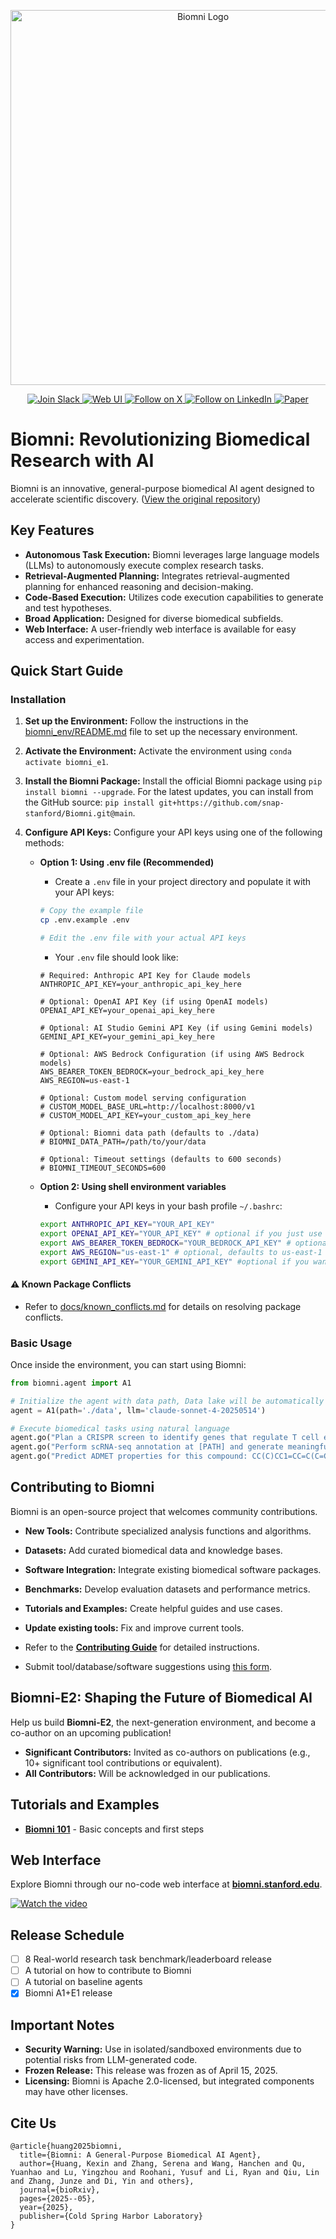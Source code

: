 <p align="center">
  <img src="./figs/biomni_logo.png" alt="Biomni Logo" width="600px" />
</p>

<p align="center">
<a href="https://join.slack.com/t/biomnigroup/shared_invite/zt-38dat07mc-mmDIYzyCrNtV4atULTHRiw">
<img src="https://img.shields.io/badge/Join-Slack-4A154B?style=for-the-badge&logo=slack" alt="Join Slack" />
</a>
<a href="https://biomni.stanford.edu">
<img src="https://img.shields.io/badge/Try-Web%20UI-blue?style=for-the-badge" alt="Web UI" />
</a>
<a href="https://x.com/ProjectBiomni">
<img src="https://img.shields.io/badge/Follow-on%20X-black?style=for-the-badge&logo=x" alt="Follow on X" />
</a>
<a href="https://www.linkedin.com/company/project-biomni">
<img src="https://img.shields.io/badge/Follow-LinkedIn-0077B5?style=for-the-badge&logo=linkedin" alt="Follow on LinkedIn" />
</a>
<a href="https://www.biorxiv.org/content/10.1101/2025.05.30.656746v1">
<img src="https://img.shields.io/badge/Read-Paper-green?style=for-the-badge" alt="Paper" />
</a>
</p>

# Biomni: Revolutionizing Biomedical Research with AI

Biomni is an innovative, general-purpose biomedical AI agent designed to accelerate scientific discovery.  ([View the original repository](https://github.com/snap-stanford/Biomni))

## Key Features

*   **Autonomous Task Execution:** Biomni leverages large language models (LLMs) to autonomously execute complex research tasks.
*   **Retrieval-Augmented Planning:** Integrates retrieval-augmented planning for enhanced reasoning and decision-making.
*   **Code-Based Execution:** Utilizes code execution capabilities to generate and test hypotheses.
*   **Broad Application:** Designed for diverse biomedical subfields.
*   **Web Interface:** A user-friendly web interface is available for easy access and experimentation.

## Quick Start Guide

### Installation

1.  **Set up the Environment:** Follow the instructions in the [biomni_env/README.md](biomni_env/README.md) file to set up the necessary environment.
2.  **Activate the Environment:** Activate the environment using `conda activate biomni_e1`.
3.  **Install the Biomni Package:** Install the official Biomni package using `pip install biomni --upgrade`. For the latest updates, you can install from the GitHub source: `pip install git+https://github.com/snap-stanford/Biomni.git@main`.
4.  **Configure API Keys:** Configure your API keys using one of the following methods:

    *   **Option 1: Using .env file (Recommended)**

        *   Create a `.env` file in your project directory and populate it with your API keys:

        ```bash
        # Copy the example file
        cp .env.example .env

        # Edit the .env file with your actual API keys
        ```

        *   Your `.env` file should look like:

        ```env
        # Required: Anthropic API Key for Claude models
        ANTHROPIC_API_KEY=your_anthropic_api_key_here

        # Optional: OpenAI API Key (if using OpenAI models)
        OPENAI_API_KEY=your_openai_api_key_here

        # Optional: AI Studio Gemini API Key (if using Gemini models)
        GEMINI_API_KEY=your_gemini_api_key_here

        # Optional: AWS Bedrock Configuration (if using AWS Bedrock models)
        AWS_BEARER_TOKEN_BEDROCK=your_bedrock_api_key_here
        AWS_REGION=us-east-1

        # Optional: Custom model serving configuration
        # CUSTOM_MODEL_BASE_URL=http://localhost:8000/v1
        # CUSTOM_MODEL_API_KEY=your_custom_api_key_here

        # Optional: Biomni data path (defaults to ./data)
        # BIOMNI_DATA_PATH=/path/to/your/data

        # Optional: Timeout settings (defaults to 600 seconds)
        # BIOMNI_TIMEOUT_SECONDS=600
        ```

    *   **Option 2: Using shell environment variables**
        *   Configure your API keys in your bash profile `~/.bashrc`:

        ```bash
        export ANTHROPIC_API_KEY="YOUR_API_KEY"
        export OPENAI_API_KEY="YOUR_API_KEY" # optional if you just use Claude
        export AWS_BEARER_TOKEN_BEDROCK="YOUR_BEDROCK_API_KEY" # optional for AWS Bedrock models
        export AWS_REGION="us-east-1" # optional, defaults to us-east-1 for Bedrock
        export GEMINI_API_KEY="YOUR_GEMINI_API_KEY" #optional if you want to use a gemini model
        ```

#### ⚠️ Known Package Conflicts

*   Refer to [docs/known_conflicts.md](./docs/known_conflicts.md) for details on resolving package conflicts.

### Basic Usage

Once inside the environment, you can start using Biomni:

```python
from biomni.agent import A1

# Initialize the agent with data path, Data lake will be automatically downloaded on first run (~11GB)
agent = A1(path='./data', llm='claude-sonnet-4-20250514')

# Execute biomedical tasks using natural language
agent.go("Plan a CRISPR screen to identify genes that regulate T cell exhaustion, generate 32 genes that maximize the perturbation effect.")
agent.go("Perform scRNA-seq annotation at [PATH] and generate meaningful hypothesis")
agent.go("Predict ADMET properties for this compound: CC(C)CC1=CC=C(C=C1)C(C)C(=O)O")
```

## Contributing to Biomni

Biomni is an open-source project that welcomes community contributions.

*   **New Tools:** Contribute specialized analysis functions and algorithms.
*   **Datasets:** Add curated biomedical data and knowledge bases.
*   **Software Integration:** Integrate existing biomedical software packages.
*   **Benchmarks:** Develop evaluation datasets and performance metrics.
*   **Tutorials and Examples:** Create helpful guides and use cases.
*   **Update existing tools:** Fix and improve current tools.

*   Refer to the **[Contributing Guide](CONTRIBUTION.md)** for detailed instructions.
*   Submit tool/database/software suggestions using [this form](https://forms.gle/nu2n1unzAYodTLVj6).

## Biomni-E2: Shaping the Future of Biomedical AI

Help us build **Biomni-E2**, the next-generation environment, and become a co-author on an upcoming publication!

*   **Significant Contributors:** Invited as co-authors on publications (e.g., 10+ significant tool contributions or equivalent).
*   **All Contributors:** Will be acknowledged in our publications.

## Tutorials and Examples

*   **[Biomni 101](./tutorials/biomni_101.ipynb)** - Basic concepts and first steps

## Web Interface

Explore Biomni through our no-code web interface at **[biomni.stanford.edu](https://biomni.stanford.edu)**.

[![Watch the video](https://img.youtube.com/vi/E0BRvl23hLs/maxresdefault.jpg)](https://youtu.be/E0BRvl23hLs)

## Release Schedule

*   [ ] 8 Real-world research task benchmark/leaderboard release
*   [ ] A tutorial on how to contribute to Biomni
*   [ ] A tutorial on baseline agents
*   [x] Biomni A1+E1 release

## Important Notes

*   **Security Warning:** Use in isolated/sandboxed environments due to potential risks from LLM-generated code.
*   **Frozen Release:**  This release was frozen as of April 15, 2025.
*   **Licensing:** Biomni is Apache 2.0-licensed, but integrated components may have other licenses.

## Cite Us

```
@article{huang2025biomni,
  title={Biomni: A General-Purpose Biomedical AI Agent},
  author={Huang, Kexin and Zhang, Serena and Wang, Hanchen and Qu, Yuanhao and Lu, Yingzhou and Roohani, Yusuf and Li, Ryan and Qiu, Lin and Zhang, Junze and Di, Yin and others},
  journal={bioRxiv},
  pages={2025--05},
  year={2025},
  publisher={Cold Spring Harbor Laboratory}
}
```